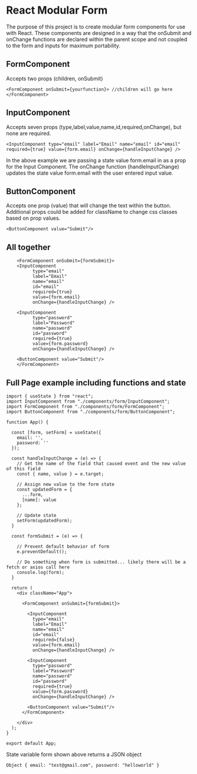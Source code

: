# React Modular Form
The purpose of this project is to create modular form components for use with React. These components are designed in a way that the onSubmit and onChange functions are declared within the parent scope and not coupled to the form and inputs for maximum portability.

## FormComponent
Accepts two props (children, onSubmit)

`
<FormComponent onSubmit={yourfunction}>
//children will go here
</FormComponent>
`

## InputComponent
Accepts seven props (type,label,value,name,id,required,onChange), but none are required.

`
<InputComponent
          type="email"
          label="Email"
          name="email"
          id="email"
          required={true}
          value={form.email}
          onChange={handleInputChange} />
`

In the above example we are passing a state value form.email in as a prop for the Input Component. The onChange function (handleInputChange) updates the state value form.email with the user entered input value.

## ButtonComponent
Accepts one prop (value) that will change the text within the button. Additional props could be added for className to change css classes based on prop values.

`
<ButtonComponent value="Submit"/>
`

## All together

```
    <FormComponent onSubmit={formSubmit}>
    <InputComponent
          type="email"
          label="Email"
          name="email"
          id="email"
          required={true}
          value={form.email}
          onChange={handleInputChange} />

    <InputComponent
          type="password"
          label="Password"
          name="password"
          id="password"
          required={true}
          value={form.password}
          onChange={handleInputChange} />

    <ButtonComponent value="Submit"/>
    </FormComponent>
```    

## Full Page example including functions and state

```
import { useState } from "react";
import InputComponent from "./components/form/InputComponent";
import FormComponent from "./components/form/FormComponent";
import ButtonComponent from "./components/form/ButtonComponent";

function App() {

  const [form, setForm] = useState({
    email: '',
    password: ''
  });

  const handleInputChange = (e) => {
    // Get the name of the field that caused event and the new value of this field
    const { name, value } = e.target;

    // Assign new value to the form state
    const updatedForm = {
      ...form,
      [name]: value
    };

    // Update state
    setForm(updatedForm);
  }

  const formSubmit = (e) => {

    // Prevent default behavior of form  
    e.preventDefault();

    // Do something when form is submitted... likely there will be a fetch or axios call here
    console.log(form);
  }

  return (
    <div className="App">

      <FormComponent onSubmit={formSubmit}>

        <InputComponent
          type="email"
          label="Email"
          name="email"
          id="email"
          required={false}
          value={form.email}
          onChange={handleInputChange} />

        <InputComponent
          type="password"
          label="Password"
          name="password"
          id="password"
          required={true}
          value={form.password}
          onChange={handleInputChange} />

        <ButtonComponent value="Submit"/>
      </FormComponent>

    </div>
  );
}

export default App;
```

State variable form shown above returns a JSON object

```
Object { email: "test@gmail.com", password: "helloworld" }
```
